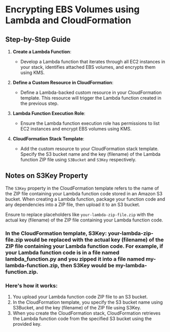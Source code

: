 # Encrypting EBS Volumes using Lambda and CloudFormation

## Step-by-Step Guide

1. **Create a Lambda Function**:
   - Develop a Lambda function that iterates through all EC2 instances in your stack, identifies attached EBS volumes, and encrypts them using KMS.

2. **Define a Custom Resource in CloudFormation**:
   - Define a Lambda-backed custom resource in your CloudFormation template. This resource will trigger the Lambda function created in the previous step.

3. **Lambda Function Execution Role**:
   - Ensure the Lambda function execution role has permissions to list EC2 instances and encrypt EBS volumes using KMS.

4. **CloudFormation Stack Template**:
   - Add the custom resource to your CloudFormation stack template. Specify the S3 bucket name and the key (filename) of the Lambda function ZIP file using `S3Bucket` and `S3Key` respectively.

## Notes on S3Key Property

The `S3Key` property in the CloudFormation template refers to the name of the ZIP file containing your Lambda function code stored in an Amazon S3 bucket. When creating a Lambda function, package your function code and any dependencies into a ZIP file, then upload it to an S3 bucket.

Ensure to replace placeholders like `your-lambda-zip-file.zip` with the actual key (filename) of the ZIP file containing your Lambda function code.

### In the CloudFormation template, S3Key: your-lambda-zip-file.zip would be replaced with the actual key (filename) of the ZIP file containing your Lambda function code. For example, if your Lambda function code is in a file named lambda_function.py and you zipped it into a file named my-lambda-function.zip, then S3Key would be my-lambda-function.zip.

### Here's how it works:

1. You upload your Lambda function code ZIP file to an S3 bucket.
2. In the CloudFormation template, you specify the S3 bucket name using S3Bucket, and the key (filename) of the ZIP file using S3Key.
3. When you create the CloudFormation stack, CloudFormation retrieves the Lambda function code from the specified S3 bucket using the provided key.
